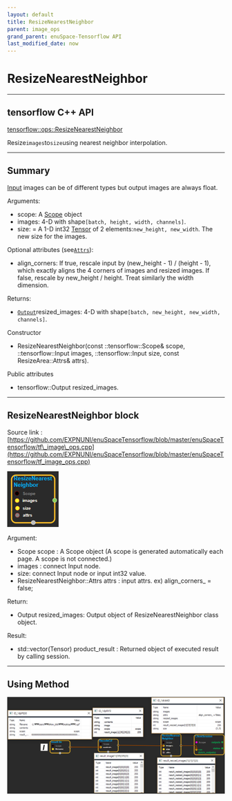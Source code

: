 ```yaml
--- 
layout: default 
title: ResizeNearestNeighbor 
parent: image_ops 
grand_parent: enuSpace-Tensorflow API 
last_modified_date: now 
--- 
```


# ResizeNearestNeighbor

---

## tensorflow C++ API

[tensorflow::ops::ResizeNearestNeighbor](https://www.tensorflow.org/api_docs/cc/class/tensorflow/ops/resize-nearest-neighbor)

Resize`images`to`size`using nearest neighbor interpolation.

---

## Summary

[Input](https://www.tensorflow.org/api_docs/cc/class/tensorflow/input.html#classtensorflow_1_1_input) images can be of different types but output images are always float.

Arguments:

* scope: A [Scope](https://www.tensorflow.org/api_docs/cc/class/tensorflow/scope.html#classtensorflow_1_1_scope) object
* images: 4-D with shape`[batch, height, width, channels]`.
* size: = A 1-D int32 [Tensor](https://www.tensorflow.org/api_docs/cc/class/tensorflow/tensor.html#classtensorflow_1_1_tensor) of 2 elements:`new_height, new_width`. The new size for the images.

Optional attributes \(see[`Attrs`](https://www.tensorflow.org/api_docs/cc/struct/tensorflow/ops/quantized-resize-bilinear/attrs.html#structtensorflow_1_1ops_1_1_quantized_resize_bilinear_1_1_attrs)\):

* align\_corners: If true, rescale input by \(new\_height - 1\) / \(height - 1\), which exactly aligns the 4 corners of images and resized images. If false, rescale by new\_height / height. Treat similarly the width dimension.

Returns:

* [`Output`](https://www.tensorflow.org/api_docs/cc/class/tensorflow/output.html#classtensorflow_1_1_output)resized\_images: 4-D with shape`[batch, new_height, new_width, channels]`.

Constructor

* ResizeNearestNeighbor\(const ::tensorflow::Scope& scope, ::tensorflow::Input images, ::tensorflow::Input size,  const ResizeArea::Attrs& attrs\).

Public attributes

* tensorflow::Output resized\_images.

---

## ResizeNearestNeighbor block

Source link : [https://github.com/EXPNUNI/enuSpaceTensorflow/blob/master/enuSpaceTensorflow/tf\_image\_ops.cpp](https://github.com/EXPNUNI/enuSpaceTensorflow/blob/master/enuSpaceTensorflow/tf_image_ops.cpp)

![](../assets/image_ResizeNearestNeighbor_Symbol.png)

Argument:

* Scope scope : A Scope object \(A scope is generated automatically each page. A scope is not connected.\)
* images : connect  Input node.
* size: connect Input node or input int32 value.
* ResizeNearestNeighbor::Attrs  attrs : input attrs. ex\) align\_corners\_ = false;

Return:

* Output resized\_images: Output object of ResizeNearestNeighbor class object.

Result:

* std::vector\(Tensor\) product\_result : Returned object of executed result by calling session.

---

## Using Method

![](../assets/image_ResizeNearestNeighbor_Method.png)


